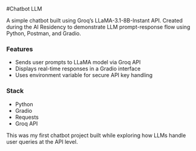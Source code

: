 #Chatbot LLM

A simple chatbot built using Groq’s LLaMA-3.1-8B-Instant API. Created during the AI Residency to demonstrate LLM prompt-response flow using Python, Postman, and Gradio.

### Features
- Sends user prompts to LLaMA model via Groq API
- Displays real-time responses in a Gradio interface
- Uses environment variable for secure API key handling

### Stack
- Python
- Gradio
- Requests
- Groq API

This was my first chatbot project built while exploring how LLMs handle user queries at the API level.

